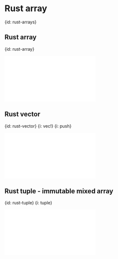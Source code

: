 # Rust array
{id: rust-arrays}

## Rust array
{id: rust-array}

![](examples/arrays/numbers.rs)

## Rust vector
{id: rust-vector}
{i: vec!}
{i: push}

![](examples/arrays/number_vector.rs)

## Rust tuple - immutable mixed array
{id: rust-tuple}
{i: tuple}

![](examples/arrays/tuple.rs)


